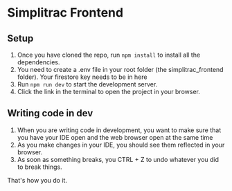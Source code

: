 # Simplitrac Frontend

## Setup
1. Once you have cloned the repo, run `npm install` to install all the dependencies.
2. You need to create a .env file in your root folder (the simplitrac_frontend folder). Your firestore key needs to be in here
3. Run `npm run dev` to start the development server.
4. Click the link in the terminal to open the project in your browser.

## Writing code in dev
1. When you are writing code in development, you want to make sure that you have your IDE open and the web browser open at the same time
2. As you make changes in your IDE, you should see them reflected in your browser. 
3. As soon as something breaks, you CTRL + Z to undo whatever you did to break things.

That's how you do it. 